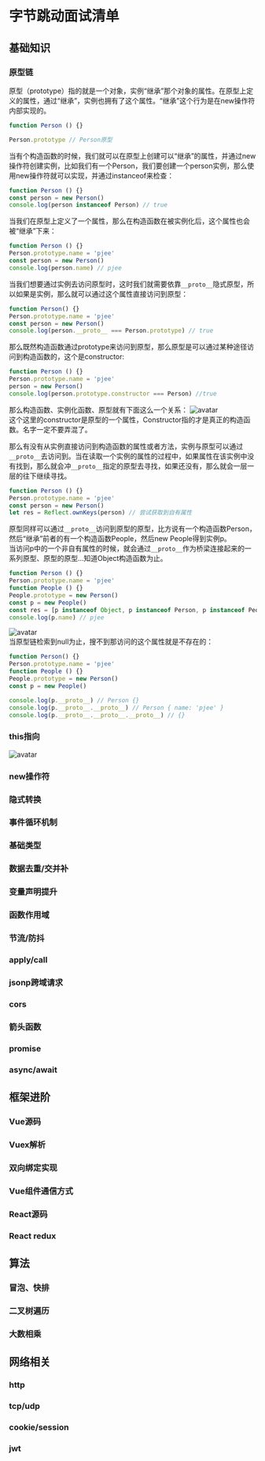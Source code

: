 # 字节跳动面试清单

## 基础知识

### 原型链
原型（prototype）指的就是一个对象，实例“继承”那个对象的属性。在原型上定义的属性，通过“继承”，实例也拥有了这个属性。“继承”这个行为是在new操作符内部实现的。
```js
function Person () {}

Person.prototype // Person原型
```
当有个构造函数的时候，我们就可以在原型上创建可以“继承”的属性，并通过new操作符创建实例，比如我们有一个Person，我们要创建一个person实例，那么使用new操作符就可以实现，并通过instanceof来检查：
```js
function Person () {}
const person = new Person()
console.log(person instanceof Person) // true
```
当我们在原型上定义了一个属性，那么在构造函数在被实例化后，这个属性也会被“继承”下来：
```js
function Person () {}
Person.prototype.name = 'pjee'
const person = new Person()
console.log(person.name) // pjee
```
当我们想要通过实例去访问原型时，这时我们就需要依靠`__proto__`隐式原型，所以如果是实例，那么就可以通过这个属性直接访问到原型：
```js
function Person() {}
Person.prototype.name = 'pjee'
const person = new Person()
console.log(person.__proto__ === Person.prototype) // true
```
那么既然构造函数通过prototype来访问到原型，那么原型是可以通过某种途径访问到构造函数的，这个是constructor:
```js
function Person () {}
Person.prototype.name = 'pjee'
person = new Person()
console.log(person.prototype.constructor === Person) //true
```
那么构造函数、实例化函数、原型就有下面这么一个关系：
![avatar](https://user-gold-cdn.xitu.io/2019/3/14/1697caac2a745a9e?imageView2/0/w/1280/h/960/format/webp/ignore-error/1)  
这个这里的constructor是原型的一个属性，Constructor指的才是真正的构造函数。名字一定不要弄混了。

那么有没有从实例直接访问到构造函数的属性或者方法，实例与原型可以通过`__proto__`去访问到。当在读取一个实例的属性的过程中，如果属性在该实例中没有找到，那么就会冲`__proto__`指定的原型去寻找，如果还没有，那么就会一层一层的往下继续寻找。
```js
function Person () {}
Person.prototype.name = 'pjee'
const person = new Person()
let res = Reflect.ownKeys(person) // 尝试获取到自有属性
```
原型同样可以通过`__proto__`访问到原型的原型，比方说有一个构造函数Person，然后“继承”前者的有一个构造函数People，然后new People得到实例p。  
当访问p中的一个非自有属性的时候，就会通过`__proto__`作为桥梁连接起来的一系列原型、原型的原型...知道Object构造函数为止。
```js
function Person () {}
Person.prototype.name = 'pjee'
function People () {}
People.prototype = new Person()
const p = new People()
const res = [p instanceof Object, p instanceof Person, p instanceof People] // true true true
console.log(p.name) // pjee
```
![avatar](https://user-gold-cdn.xitu.io/2019/3/14/1697caac6f1e804c?imageView2/0/w/1280/h/960/format/webp/ignore-error/1)    
当原型链检索到null为止，搜不到那访问的这个属性就是不存在的：
```js
function Person() {}
Person.prototype.name = 'pjee'
function People () {}
People.prototype = new Person()
const p = new People()

console.log(p.__proto__) // Person {}
console.log(p.__proto__.__proto__) // Person { name: 'pjee' }
console.log(p.__proto__.__proto__.__proto__) // {}
```
### this指向
![avatar](https://user-gold-cdn.xitu.io/2019/9/12/16d248eee996d61e?imageView2/0/w/1280/h/960/format/webp/ignore-error/1)    
### new操作符

### 隐式转换

### 事件循环机制

### 基础类型

### 数据去重/交并补

### 变量声明提升

### 函数作用域

### 节流/防抖

### apply/call

### jsonp跨域请求

### cors

### 箭头函数

### promise

### async/await

## 框架进阶

### Vue源码

### Vuex解析

### 双向绑定实现

### Vue组件通信方式

### React源码

### React redux

## 算法

### 冒泡、快排

### 二叉树遍历

### 大数相乘

## 网络相关

### http

### tcp/udp

### cookie/session

### jwt